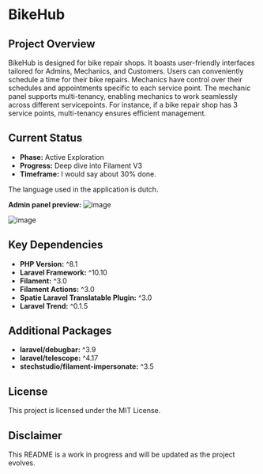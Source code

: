 # BikeHub

## Project Overview

BikeHub is designed for bike repair shops. It boasts user-friendly interfaces tailored for Admins, Mechanics, and Customers. Users can conveniently schedule a time for their bike repairs. Mechanics have control over their schedules and appointments specific to each service point. The mechanic panel supports multi-tenancy, enabling mechanics to work seamlessly across different servicepoints. For instance, if a bike repair shop has 3 service points, multi-tenancy ensures efficient management.

## Current Status

- **Phase:** Active Exploration
- **Progress:** Deep dive into Filament V3
- **Timeframe:** I would say about 30% done.

The language used in the application is dutch.

**Admin panel preview:**
![image](https://github.com/minuut/BikeHub/assets/70378641/a0bfd712-03dc-4d46-8368-3b0b133d795f)

![image](https://github.com/minuut/BikeHub/assets/70378641/3a56e651-fe30-4930-ba37-d09c0d589ef8)




## Key Dependencies

- **PHP Version:** ^8.1
- **Laravel Framework:** ^10.10
- **Filament:** ^3.0
- **Filament Actions:** ^3.0
- **Spatie Laravel Translatable Plugin:** ^3.0
- **Laravel Trend:** ^0.1.5

## Additional Packages

- **laravel/debugbar:** ^3.9
- **laravel/telescope:** ^4.17
- **stechstudio/filament-impersonate:** ^3.5

## License

This project is licensed under the MIT License.

## Disclaimer

This README is a work in progress and will be updated as the project evolves.
